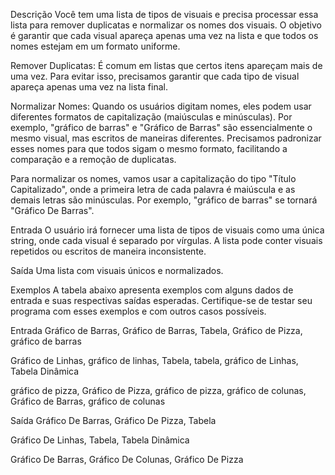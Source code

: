 Descrição
Você tem uma lista de tipos de visuais e precisa processar essa lista para remover duplicatas e normalizar os nomes dos visuais. O objetivo é garantir que cada visual apareça apenas uma vez na lista e que todos os nomes estejam em um formato uniforme.

Remover Duplicatas: É comum em listas que certos itens apareçam mais de uma vez. Para evitar isso, precisamos garantir que cada tipo de visual apareça apenas uma vez na lista final.

Normalizar Nomes: Quando os usuários digitam nomes, eles podem usar diferentes formatos de capitalização (maiúsculas e minúsculas). Por exemplo, "gráfico de barras" e "Gráfico de Barras" são essencialmente o mesmo visual, mas escritos de maneiras diferentes. Precisamos padronizar esses nomes para que todos sigam o mesmo formato, facilitando a comparação e a remoção de duplicatas.

Para normalizar os nomes, vamos usar a capitalização do tipo "Título Capitalizado", onde a primeira letra de cada palavra é maiúscula e as demais letras são minúsculas. Por exemplo, "gráfico de barras" se tornará "Gráfico De Barras".

Entrada
O usuário irá fornecer uma lista de tipos de visuais como uma única string, onde cada visual é separado por vírgulas. A lista pode conter visuais repetidos ou escritos de maneira inconsistente.

Saída
Uma lista com visuais únicos e normalizados.

Exemplos
A tabela abaixo apresenta exemplos com alguns dados de entrada e suas respectivas saídas esperadas. Certifique-se de testar seu programa com esses exemplos e com outros casos possíveis.

Entrada	
Gráfico de Barras, Gráfico de Barras, Tabela, Gráfico de Pizza, gráfico de barras	

Gráfico de Linhas, gráfico de linhas, Tabela, tabela, gráfico de Linhas, Tabela Dinâmica	

gráfico de pizza, Gráfico de Pizza, gráfico de pizza, gráfico de colunas, Gráfico de Barras, gráfico de colunas	

Saída
Gráfico De Barras, Gráfico De Pizza, Tabela

Gráfico De Linhas, Tabela, Tabela Dinâmica

Gráfico De Barras, Gráfico De Colunas, Gráfico De Pizza